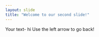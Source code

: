 ```yaml
---
layout: slide
title: "Welcome to our second slide!"
---
```

Your text- hi
Use the left arrow to go back!
